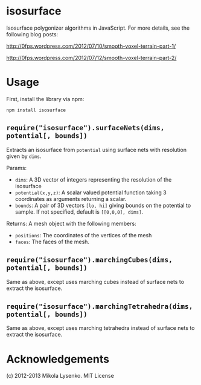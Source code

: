 isosurface
==========

Isosurface polygonizer algorithms in JavaScript.  For more details, see the following blog posts:

http://0fps.wordpress.com/2012/07/10/smooth-voxel-terrain-part-1/

http://0fps.wordpress.com/2012/07/12/smooth-voxel-terrain-part-2/

Usage
=====

First, install the library via npm:

    npm install isosurface
    

`require("isosurface").surfaceNets(dims, potential[, bounds])`
--------------------------------------------------------------

Extracts an isosurface from `potential` using surface nets with resolution given by `dims`.

Params:
* `dims`: A 3D vector of integers representing the resolution of the isosurface
* `potential(x,y,z)`: A scalar valued potential function taking 3 coordinates as arguments returning a scalar.
* `bounds`: A pair of 3D vectors `[lo, hi]` giving bounds on the potential to sample.  If not specified, default is `[[0,0,0], dims]`.

Returns: A mesh object with the following members:
* `positions`: The coordinates of the vertices of the mesh
* `faces`: The faces of the mesh.

`require("isosurface").marchingCubes(dims, potential[, bounds])`
--------------------------------------------------------------

Same as above, except uses marching cubes instead of surface nets to extract the isosurface.

`require("isosurface").marchingTetrahedra(dims, potential[, bounds])`
--------------------------------------------------------------

Same as above, except uses marching tetrahedra instead of surface nets to extract the isosurface.


Acknowledgements
================

(c) 2012-2013 Mikola Lysenko.  MIT License
